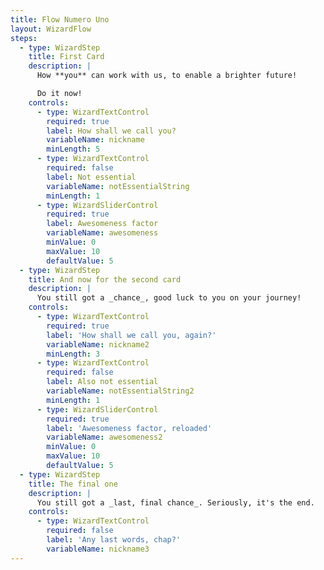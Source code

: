 ```yaml
---
title: Flow Numero Uno
layout: WizardFlow
steps:
  - type: WizardStep
    title: First Card
    description: |
      How **you** can work with us, to enable a brighter future!

      Do it now!
    controls:
      - type: WizardTextControl
        required: true
        label: How shall we call you?
        variableName: nickname
        minLength: 5
      - type: WizardTextControl
        required: false
        label: Not essential
        variableName: notEssentialString
        minLength: 1
      - type: WizardSliderControl
        required: true
        label: Awesomeness factor
        variableName: awesomeness
        minValue: 0
        maxValue: 10
        defaultValue: 5
  - type: WizardStep
    title: And now for the second card
    description: |
      You still got a _chance_, good luck to you on your journey!
    controls:
      - type: WizardTextControl
        required: true
        label: 'How shall we call you, again?'
        variableName: nickname2
        minLength: 3
      - type: WizardTextControl
        required: false
        label: Also not essential
        variableName: notEssentialString2
        minLength: 1
      - type: WizardSliderControl
        required: true
        label: 'Awesomeness factor, reloaded'
        variableName: awesomeness2
        minValue: 0
        maxValue: 10
        defaultValue: 5
  - type: WizardStep
    title: The final one
    description: |
      You still got a _last, final chance_. Seriously, it's the end.
    controls:
      - type: WizardTextControl
        required: false
        label: 'Any last words, chap?'
        variableName: nickname3
---
```

